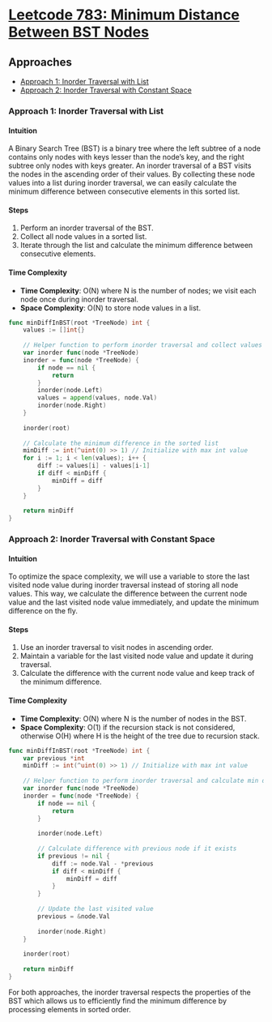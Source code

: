 # [Leetcode 783: Minimum Distance Between BST Nodes](https://leetcode.com/problems/minimum-distance-between-bst-nodes/)

## Approaches
- [Approach 1: Inorder Traversal with List](#approach-1-inorder-traversal-with-list)
- [Approach 2: Inorder Traversal with Constant Space](#approach-2-inorder-traversal-with-constant-space)

### Approach 1: Inorder Traversal with List

#### Intuition
A Binary Search Tree (BST) is a binary tree where the left subtree of a node contains only nodes with keys lesser than the node’s key, and the right subtree only nodes with keys greater. An inorder traversal of a BST visits the nodes in the ascending order of their values. By collecting these node values into a list during inorder traversal, we can easily calculate the minimum difference between consecutive elements in this sorted list.

#### Steps
1. Perform an inorder traversal of the BST.
2. Collect all node values in a sorted list.
3. Iterate through the list and calculate the minimum difference between consecutive elements.

#### Time Complexity
- **Time Complexity**: O(N) where N is the number of nodes; we visit each node once during inorder traversal.
- **Space Complexity**: O(N) to store node values in a list.

```go
func minDiffInBST(root *TreeNode) int {
    values := []int{}
    
    // Helper function to perform inorder traversal and collect values
    var inorder func(node *TreeNode)
    inorder = func(node *TreeNode) {
        if node == nil {
            return
        }
        inorder(node.Left)
        values = append(values, node.Val)
        inorder(node.Right)
    }
    
    inorder(root)
    
    // Calculate the minimum difference in the sorted list
    minDiff := int(^uint(0) >> 1) // Initialize with max int value
    for i := 1; i < len(values); i++ {
        diff := values[i] - values[i-1]
        if diff < minDiff {
            minDiff = diff
        }
    }
    
    return minDiff
}
```

### Approach 2: Inorder Traversal with Constant Space

#### Intuition
To optimize the space complexity, we will use a variable to store the last visited node value during inorder traversal instead of storing all node values. This way, we calculate the difference between the current node value and the last visited node value immediately, and update the minimum difference on the fly.

#### Steps
1. Use an inorder traversal to visit nodes in ascending order.
2. Maintain a variable for the last visited node value and update it during traversal.
3. Calculate the difference with the current node value and keep track of the minimum difference.

#### Time Complexity
- **Time Complexity**: O(N) where N is the number of nodes in the BST.
- **Space Complexity**: O(1) if the recursion stack is not considered, otherwise O(H) where H is the height of the tree due to recursion stack.

```go
func minDiffInBST(root *TreeNode) int {
    var previous *int
    minDiff := int(^uint(0) >> 1) // Initialize with max int value
    
    // Helper function to perform inorder traversal and calculate min difference
    var inorder func(node *TreeNode)
    inorder = func(node *TreeNode) {
        if node == nil {
            return
        }
        
        inorder(node.Left)
        
        // Calculate difference with previous node if it exists
        if previous != nil {
            diff := node.Val - *previous
            if diff < minDiff {
                minDiff = diff
            }
        }
        
        // Update the last visited value
        previous = &node.Val
        
        inorder(node.Right)
    }
    
    inorder(root)
    
    return minDiff
}
```
For both approaches, the inorder traversal respects the properties of the BST which allows us to efficiently find the minimum difference by processing elements in sorted order.

